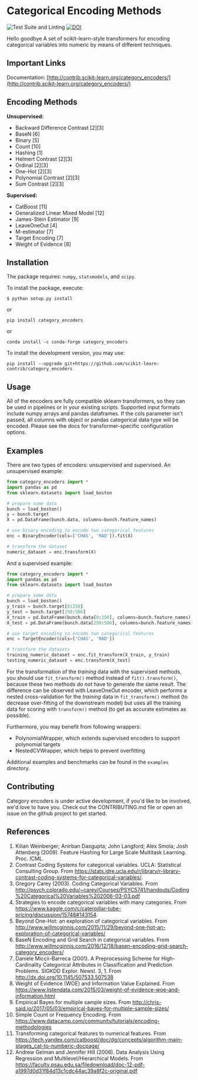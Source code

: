 Categorical Encoding Methods
============================

![Test Suite and Linting](https://github.com/scikit-learn-contrib/category_encoders/workflows/Test%20Suite%20and%20Linting/badge.svg)
[![DOI](https://zenodo.org/badge/47077067.svg)](https://zenodo.org/badge/latestdoi/47077067)

Hello goodbye A set of scikit-learn-style transformers for encoding categorical
variables into numeric by means of different techniques.

Important Links
---------------

Documentation: [http://contrib.scikit-learn.org/category_encoders/](http://contrib.scikit-learn.org/category_encoders/)

Encoding Methods
----------------
__Unsupervised:__
 * Backward Difference Contrast [2][3]
 * BaseN [6]
 * Binary [5]
 * Count [10]
 * Hashing [1]
 * Helmert Contrast [2][3]
 * Ordinal [2][3]
 * One-Hot [2][3]
 * Polynomial Contrast [2][3]
 * Sum Contrast [2][3]

__Supervised:__
 * CatBoost [11]
 * Generalized Linear Mixed Model [12]
 * James-Stein Estimator [9]
 * LeaveOneOut [4]
 * M-estimator [7]
 * Target Encoding [7]
 * Weight of Evidence [8]

Installation
------------

The package requires: `numpy`, `statsmodels`, and `scipy`.

To install the package, execute:

```shell
$ python setup.py install
```

or

```shell
pip install category_encoders
```

or

```shell
conda install -c conda-forge category_encoders
```

To install the development version, you may use:

```shell
pip install --upgrade git+https://github.com/scikit-learn-contrib/category_encoders
```

Usage
-----

All of the encoders are fully compatible sklearn transformers, so they can be used in pipelines or in your existing
scripts. Supported input formats include numpy arrays and pandas dataframes. If the cols parameter isn't passed, all
columns with object or pandas categorical data type will be encoded. Please see the docs for transformer-specific
configuration options.

Examples
--------
There are two types of encoders: unsupervised and supervised. An unsupervised example:
```python
from category_encoders import *
import pandas as pd
from sklearn.datasets import load_boston

# prepare some data
bunch = load_boston()
y = bunch.target
X = pd.DataFrame(bunch.data, columns=bunch.feature_names)

# use binary encoding to encode two categorical features
enc = BinaryEncoder(cols=['CHAS', 'RAD']).fit(X)

# transform the dataset
numeric_dataset = enc.transform(X)
```

And a supervised example:
```python
from category_encoders import *
import pandas as pd
from sklearn.datasets import load_boston

# prepare some data
bunch = load_boston()
y_train = bunch.target[0:250]
y_test = bunch.target[250:506]
X_train = pd.DataFrame(bunch.data[0:250], columns=bunch.feature_names)
X_test = pd.DataFrame(bunch.data[250:506], columns=bunch.feature_names)

# use target encoding to encode two categorical features
enc = TargetEncoder(cols=['CHAS', 'RAD'])

# transform the datasets
training_numeric_dataset = enc.fit_transform(X_train, y_train)
testing_numeric_dataset = enc.transform(X_test)
```

For the transformation of the _training_ data with the supervised methods, you should use `fit_transform()` method instead of `fit().transform()`, because these two methods _do not_ have to generate the same result. The difference can be observed with LeaveOneOut encoder, which performs a nested cross-validation for the _training_ data in `fit_transform()` method (to decrease over-fitting of the downstream model) but uses all the training data for scoring with `transform()` method (to get as accurate estimates as possible).

Furthermore, you may benefit from following wrappers:
 * PolynomialWrapper, which extends supervised encoders to support polynomial targets
 * NestedCVWrapper, which helps to prevent overfitting

Additional examples and benchmarks can be found in the `examples` directory.

Contributing
------------

Category encoders is under active development, if you'd like to be involved, we'd love to have you. Check out the CONTRIBUTING.md file
or open an issue on the github project to get started.

References
----------

 1. Kilian Weinberger; Anirban Dasgupta; John Langford; Alex Smola; Josh Attenberg (2009). Feature Hashing for Large Scale Multitask Learning. Proc. ICML.
 2. Contrast Coding Systems for categorical variables.  UCLA: Statistical Consulting Group. From https://stats.idre.ucla.edu/r/library/r-library-contrast-coding-systems-for-categorical-variables/.
 3. Gregory Carey (2003). Coding Categorical Variables. From http://psych.colorado.edu/~carey/Courses/PSYC5741/handouts/Coding%20Categorical%20Variables%202006-03-03.pdf
 4. Strategies to encode categorical variables with many categories. From https://www.kaggle.com/c/caterpillar-tube-pricing/discussion/15748#143154.
 5. Beyond One-Hot: an exploration of categorical variables. From http://www.willmcginnis.com/2015/11/29/beyond-one-hot-an-exploration-of-categorical-variables/
 6. BaseN Encoding and Grid Search in categorical variables. From http://www.willmcginnis.com/2016/12/18/basen-encoding-grid-search-category_encoders/
 7. Daniele Miccii-Barreca (2001). A Preprocessing Scheme for High-Cardinality Categorical Attributes in Classification and Prediction Problems. SIGKDD Explor. Newsl. 3, 1. From http://dx.doi.org/10.1145/507533.507538
 8. Weight of Evidence (WOE) and Information Value Explained. From https://www.listendata.com/2015/03/weight-of-evidence-woe-and-information.html
 9. Empirical Bayes for multiple sample sizes. From http://chris-said.io/2017/05/03/empirical-bayes-for-multiple-sample-sizes/
 10. Simple Count or Frequency Encoding. From https://www.datacamp.com/community/tutorials/encoding-methodologies
 11. Transforming categorical features to numerical features. From https://tech.yandex.com/catboost/doc/dg/concepts/algorithm-main-stages_cat-to-numberic-docpage/
 12. Andrew Gelman and Jennifer Hill (2006). Data Analysis Using Regression and Multilevel/Hierarchical Models. From https://faculty.psau.edu.sa/filedownload/doc-12-pdf-a1997d0d31f84d13c1cdc44ac39a8f2c-original.pdf

